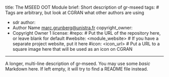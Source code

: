 title: The MSEED OOT Module
brief: Short description of gr-mseed
tags: # Tags are arbitrary, but look at CGRAN what other authors are using
  - sdr
author:
  - Author Name <marc.grunberg@unistra.fr>
copyright_owner:
  - Copyright Owner 1
license:
#repo: # Put the URL of the repository here, or leave blank for default
#website: <module_website> # If you have a separate project website, put it here
#icon: <icon_url> # Put a URL to a square image here that will be used as an icon on CGRAN
---
A longer, multi-line description of gr-mseed.
You may use some *basic* Markdown here.
If left empty, it will try to find a README file instead.
